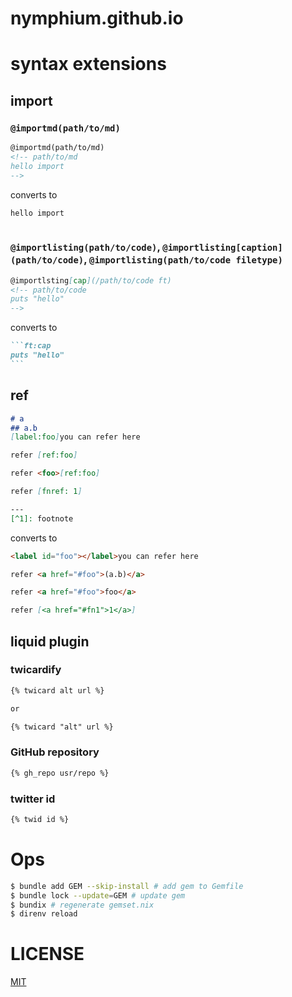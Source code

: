 # nymphium.github.io

# syntax extensions
## import

### `@importmd(path/to/md)`

```markdown
@importmd(path/to/md)
<!-- path/to/md
hello import
-->
```

converts to

```markdown
hello import
```

```markdown
```

### `@importlisting(path/to/code)`, `@importlisting[caption](path/to/code)`, `@importlisting(path/to/code filetype)`

```markdown
@importlsting[cap](/path/to/code ft)
<!-- path/to/code
puts "hello"
-->
```

converts to

``````markdown
```ft:cap
puts "hello"
```
``````

## ref

```markdown
# a
## a.b
[label:foo]you can refer here

refer [ref:foo]

refer <foo>[ref:foo]

refer [fnref: 1]

---
[^1]: footnote
```

converts to

```markdown
<label id="foo"></label>you can refer here

refer <a href="#foo">(a.b)</a>

refer <a href="#foo">foo</a>

refer [<a href="#fn1">1</a>]
```

## liquid plugin
### twicardify
```markdown
{% twicard alt url %}

or

{% twicard "alt" url %}
```

### GitHub repository
```markdown
{% gh_repo usr/repo %}
```

### twitter id
```markdown
{% twid id %}
```

# Ops

```sh
$ bundle add GEM --skip-install # add gem to Gemfile
$ bundle lock --update=GEM # update gem
$ bundix # regenerate gemset.nix
$ direnv reload
```

# LICENSE
[MIT](http://opensource.org/licenses/MIT)

